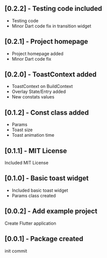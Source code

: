 ## [0.2.2] - Testing code included

* Testing code
* Minor Dart code fix in transition widget

## [0.2.1] - Project homepage

* Project homepage added
* Minor Dart code fix

## [0.2.0] - ToastContext added

* ToastContext on BuildContext
* Overlay State/Entry added
* New constats values

## [0.1.2] - Const class added

* Params
* Toast size
* Toast animation time

## [0.1.1] - MIT License

Included MIT License

## [0.1.0] - Basic toast widget

* Included basic toast widget
* Params class created

## [0.0.2] - Add example project

Create Flutter application

## [0.0.1] - Package created

init commit

